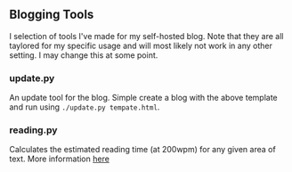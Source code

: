 ## Blogging Tools

I selection of tools I've made for my self-hosted blog. Note that they are all taylored for my specific usage and will most likely not work in any other setting. I may change this at some point.

### update.py

An update tool for the blog. Simple create a blog with the above template and run using ```./update.py tempate.html```.

### reading.py

Calculates the estimated reading time (at 200wpm) for any given area of text. More information [here](http://fogg.me.uk/blog/reading)
